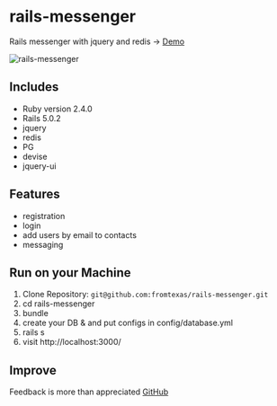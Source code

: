 # rails-messenger

Rails messenger with jquery and redis -> [Demo](http://test.crimsonraven.lclients.ru)

![rails-messenger](https://image.ibb.co/c7u8km/rails_mess.png>) 

## Includes
* Ruby version 2.4.0
* Rails 5.0.2
* jquery
* redis
* PG
* devise
* jquery-ui

## Features
* registration
* login 
* add users by email to contacts
* messaging

## Run on your Machine
   
1. Clone Repository: `git@github.com:fromtexas/rails-messenger.git`
2. cd rails-messenger
3. bundle
4. create your DB & and put configs in config/database.yml
5. rails s
6. visit http://localhost:3000/

## Improve
Feedback is more than appreciated [GitHub](https://github.com/fromtexas)


